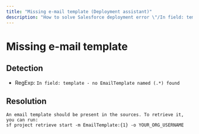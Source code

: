 ```yaml
---
title: "Missing e-mail template (Deployment assistant)"
description: "How to solve Salesforce deployment error \"/In field: template - no EmailTemplate named (.*) found\""
---
```

<!-- markdownlint-disable MD013 -->
# Missing e-mail template

## Detection

- RegExp: `In field: template - no EmailTemplate named (.*) found`

## Resolution

```shell
An email template should be present in the sources. To retrieve it, you can run:
sf project retrieve start -m EmailTemplate:{1} -o YOUR_ORG_USERNAME
```
